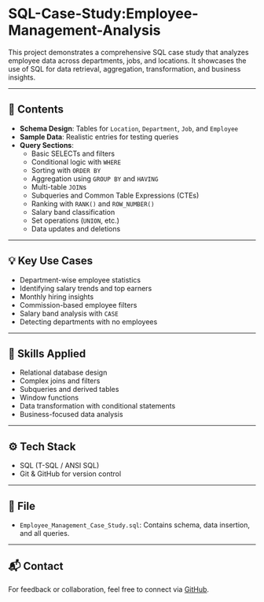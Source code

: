 # SQL-Case-Study:Employee-Management-Analysis
This project demonstrates a comprehensive SQL case study that analyzes employee data across departments, jobs, and locations. It showcases the use of SQL for data retrieval, aggregation, transformation, and business insights.

---

## 📁 Contents

- **Schema Design**: Tables for `Location`, `Department`, `Job`, and `Employee`
- **Sample Data**: Realistic entries for testing queries
- **Query Sections**:
  - Basic SELECTs and filters
  - Conditional logic with `WHERE`
  - Sorting with `ORDER BY`
  - Aggregation using `GROUP BY` and `HAVING`
  - Multi-table `JOIN`s
  - Subqueries and Common Table Expressions (CTEs)
  - Ranking with `RANK()` and `ROW_NUMBER()`
  - Salary band classification
  - Set operations (`UNION`, etc.)
  - Data updates and deletions

---

## 💡 Key Use Cases

- Department-wise employee statistics
- Identifying salary trends and top earners
- Monthly hiring insights
- Commission-based employee filters
- Salary band analysis with `CASE`
- Detecting departments with no employees

---

## 🧠 Skills Applied

- Relational database design
- Complex joins and filters
- Subqueries and derived tables
- Window functions
- Data transformation with conditional statements
- Business-focused data analysis

---

## ⚙️ Tech Stack

- SQL (T-SQL / ANSI SQL)
- Git & GitHub for version control

---

## 📄 File

- `Employee_Management_Case_Study.sql`: Contains schema, data insertion, and all queries.

---

## 📬 Contact

For feedback or collaboration, feel free to connect via [GitHub](https://github.com/subhankar0296).
